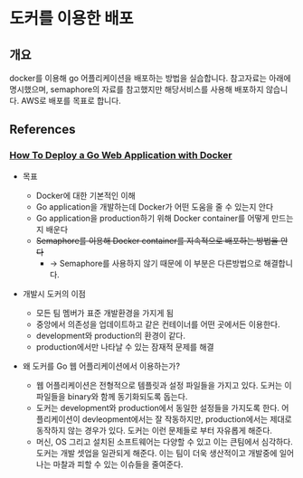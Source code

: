 # 도커를 이용한 배포

## 개요
docker를 이용해 go 어플리케이션을 배포하는 방법을 실습합니다. 참고자료는 아래에 명시했으며, semaphore의 자료를 참고했지만 해당서비스를 사용해 배포하지 않습니다. AWS로 배포를 목표로 합니다.

## References
### [How To Deploy a Go Web Application with Docker](https://semaphoreci.com/community/tutorials/how-to-deploy-a-go-web-application-with-docker)
- 목표
    - Docker에 대한 기본적인 이해
    - Go application을 개발하는데 Docker가 어떤 도움을 줄 수 있는지 안다
    - Go application을 production하기 위해 Docker container를 어떻게 만드는지 배운다
    - ~~Semaphore를 이용해 Docker container를 지속적으로 배포하는 방법을 안다~~ 
        - -> Semaphore를 사용하지 않기 때문에 이 부분은 다른방법으로 해결합니다.

- 개발시 도커의 이점
    - 모든 팀 멤버가 표준 개발환경을 가지게 됨
    - 중앙에서 의존성을 업데이트하고 같은 컨테이너를 어떤 곳에서든 이용한다.
    - development와 production의 환경이 같다.
    - production에서만 나타날 수 있는 잠재적 문제를 해결

- 왜 도커를 Go 웹 어플리케이션에서 이용하는가?
    - 웹 어플리케이션은 전형적으로 템플릿과 설정 파일들을 가지고 있다. 도커는 이 파일들을 binary와 함께 동기화되도록 돕는다.
    - 도커는 development와 production에서 동일한 설정들을 가지도록 한다. 어플리케이션이 devleopment에서는 잘 작동하지만, production에서는 제대로 동작하지 않는 경우가 있다. 도커는 이런 문제들로 부터 자유롭게 해준다.
    - 머신, OS 그리고 설치된 소프트웨어는 다양할 수 있고 이는 큰팀에서 심각하다. 도커는 개발 셋업을 일관되게 해준다. 이는 팀이 더욱 생산적이고 개발중에 일어나는 마찰과 피할 수 있는 이슈들을 줄여준다.